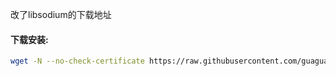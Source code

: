 改了libsodium的下载地址


#### 下载安装:
``` bash
wget -N --no-check-certificate https://raw.githubusercontent.com/guaguagaga/ggg/master/ssr.sh && chmod +x ssr.sh && bash ssr.sh
```
